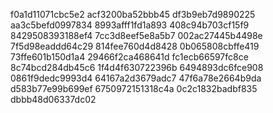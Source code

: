 f0a1d11071cbc5e2
acf3200ba52bbb45
df3b9eb7d9890225
aa3c5befd0997834
8993afff1fd1a893
408c94b703cf15f9
8429508393188ef4
7cc3d8eef5e8a5b7
002ac27445b4498e
7f5d98eaddd64c29
814fee760d4d8428
0b065808cbffe419
73ffe601b150d1a4
29466f2ca468641d
fc1ecb66597fc8ce
8c74bcd284db45c6
1f4d4f630722396b
6494893dc6fce908
0861f9dedc9993d4
64167a2d3679adc7
47f6a78e2664b9da
d583b77e99b699ef
6750972151318c4a
0c2c1832badbf835
dbbb48d06337dc02
